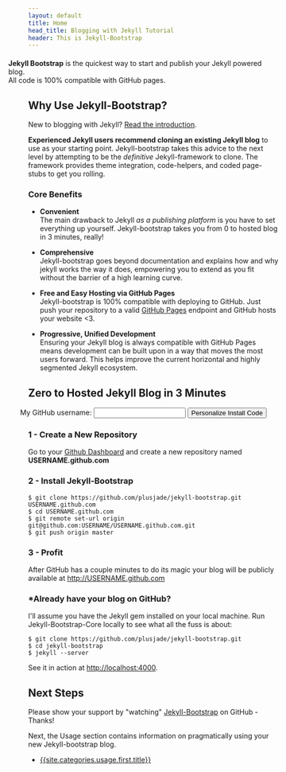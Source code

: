 ```yaml
---
layout: default
title: Home
head_title: Blogging with Jekyll Tutorial
header: This is Jekyll-Bootstrap
---
```


<p class="alert-message block-message success" style="margin-top:20px; margin-left:-40px">
	<strong>Jekyll Bootstrap</strong> is the quickest way to start and publish your Jekyll powered blog.
  <br>All code is 100% compatible with GitHub pages. 
</p>


## Why Use Jekyll-Bootstrap?

New to blogging with Jekyll? <a href="{{ site.categories.lessons.first.url }}" style="text-decoration:underline">Read the introduction</a>.

**Experienced Jekyll users recommend cloning an existing Jekyll blog** to use as your starting point.
Jekyll-bootstrap takes this advice to the next level by attempting to be the _definitive_ Jekyll-framework to clone.
The framework provides theme integration, code-helpers, and coded page-stubs to get you rolling.

### Core Benefits

- **Convenient**  
  The main drawback to Jekyll _as a publishing platform_ is you have to set everything up yourself.
  Jekyll-bootstrap takes you from 0 to hosted blog in 3 minutes, really!

- **Comprehensive**  
  Jekyll-bootstrap goes beyond documentation and explains how and why jekyll works the way it does,
  empowering you to extend as you fit without the barrier of a high learning curve.

- **Free and Easy Hosting via GitHub Pages**  
  Jekyll-bootstrap is 100% compatible with deploying to GitHub.
  Just push your repository to a valid [GitHub Pages](http://pages.github.com) endpoint and GitHub hosts your website &lt;3.  

- **Progressive, Unified Development**  
  Ensuring your Jekyll blog is always compatible with GitHub Pages
  means development can be built upon in a way that moves the most users forward.
  This helps improve the current horizontal and highly segmented Jekyll ecosystem.
  
<h2 id="start-now">Zero to Hosted Jekyll Blog in 3 Minutes</h2>

<form action="#" id="generate_code" class="alert-message block-message warn" style="margin-left:-40px; text-align:center">
  My GitHub username: <input type="text" id="github_username"/> <button class="btn success">Personalize Install Code</button>
</form>

### 1 - Create a New Repository

Go to your [Github Dashboard](https://github.com/) and create a new repository named <strong id="repo_name">USERNAME.github.com</strong>

### 2 - Install Jekyll-Bootstrap

    $ git clone https://github.com/plusjade/jekyll-bootstrap.git USERNAME.github.com
    $ cd USERNAME.github.com
    $ git remote set-url origin git@github.com:USERNAME/USERNAME.github.com.git
    $ git push origin master

### 3 - Profit

After GitHub has a couple minutes to do its magic your blog will be publicly available at 
<a href="http://USERNAME.github.com" id="blog_link">http://USERNAME.github.com</a>

### \*Already have your blog on GitHub?

I'll assume you have the Jekyll gem installed on your local machine.
Run Jekyll-Bootstrap-Core locally to see what all the fuss is about:

    $ git clone https://github.com/plusjade/jekyll-bootstrap.git
    $ cd jekyll-bootstrap
    $ jekyll --server

See it in action at [http://localhost:4000](http://localhost:4000).

## Next Steps

Please show your support by "watching" [Jekyll-Bootstrap](http://github.com/plusjade/jekyll-bootstrap) on GitHub - Thanks!

Next, the Usage section contains information on pragmatically using your new Jekyll-bootstrap blog.

- [{{site.categories.usage.first.title}}]({{site.categories.usage.first.url}}) 
